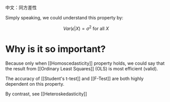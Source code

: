 中文：同方差性

Simply speaking, we could understand this property by:

$$
Var(\epsilon|X)=\sigma^2 \text{ for all } X
$$

# Why is it so important?

Because only when [[Homoscedasticity]] property holds, we could say that the result from [[Ordinary Least Squares]] (OLS) is most efficient (valid).

The accuracy of [[Student's t-test]] and [[F-Test]] are both highly dependent on this property.

By contrast, see [[Heteroskedasticity]]

 